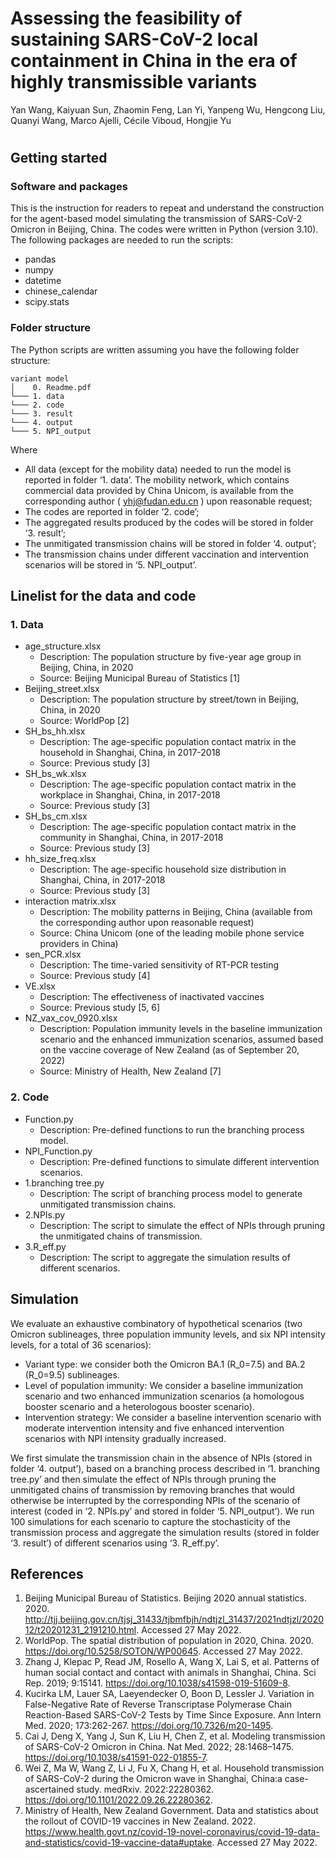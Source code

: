 # Assessing the feasibility of sustaining SARS-CoV-2 local containment in China in the era of highly transmissible variants 
Yan Wang, Kaiyuan Sun, Zhaomin Feng, Lan Yi, Yanpeng Wu, Hengcong Liu, Quanyi Wang, Marco Ajelli, Cécile Viboud, Hongjie Yu
# 

## Getting started
### Software and packages
This is the instruction for readers to repeat and understand the construction for the agent-based model simulating the transmission of SARS-CoV-2 Omicron in Beijing, China. The codes were written in Python (version 3.10). The following packages are needed to run the scripts:
* pandas
* numpy
* datetime
* chinese_calendar
* scipy.stats
### Folder structure
The Python scripts are written assuming you have the following folder structure:
```
variant model
│    0. Readme.pdf
└─── 1. data
└─── 2. code
└─── 3. result
└─── 4. output
└─── 5. NPI_output
```
Where
- All data (except for the mobility data) needed to run the model is reported in folder ‘1. data’. The mobility network, which contains commercial data provided by China Unicom, is available from the corresponding author ( yhj@fudan.edu.cn ) upon reasonable request;
- The codes are reported in folder ‘2. code’;
- The aggregated results produced by the codes will be stored in folder ‘3. result’;
- The unmitigated transmission chains will be stored in folder ‘4. output’;
- The transmission chains under different vaccination and intervention scenarios will be stored in ‘5. NPI_output’.
## Linelist for the data and code
### 1. Data

* age_structure.xlsx
  - Description: The population structure by five-year age group in Beijing, China, in 2020	
  - Source: Beijing Municipal Bureau of Statistics [1]
* Beijing_street.xlsx	
  - Description: The population structure by street/town in Beijing, China, in 2020	
  - Source: WorldPop [2]
* SH_bs_hh.xlsx	
  - Description: The age-specific population contact matrix in the household in Shanghai, China, in 2017-2018	
  - Source: Previous study [3]
* SH_bs_wk.xlsx	
  - Description: The age-specific population contact matrix in the workplace in Shanghai, China, in 2017-2018	
  - Source: Previous study [3]
* SH_bs_cm.xlsx	
  - Description: The age-specific population contact matrix in the community in Shanghai, China, in 2017-2018	
  - Source: Previous study [3]
* hh_size_freq.xlsx
  - Description: The age-specific household size distribution in Shanghai, China, in 2017-2018	
  - Source: Previous study [3]
* interaction matrix.xlsx
  - Description: The mobility patterns in Beijing, China (available from the corresponding author upon reasonable request)	
  - Source: China Unicom (one of the leading mobile phone service providers in China)
* sen_PCR.xlsx
  - Description: The time-varied sensitivity of RT-PCR testing	
  - Source: Previous study [4]
* VE.xlsx
  - Description: The effectiveness of inactivated vaccines	
  - Source: Previous study [5, 6]
* NZ_vax_cov_0920.xlsx
  - Description: Population immunity levels in the baseline immunization scenario and the enhanced immunization scenarios, assumed based on the vaccine coverage of New Zealand (as of September 20, 2022)	
  - Source: Ministry of Health, New Zealand [7]
 
### 2. Code

* Function.py	
  - Description: Pre-defined functions to run the branching process model.
* NPI_Function.py	
  - Description: Pre-defined functions to simulate different intervention scenarios.
* 1.branching tree.py
  - Description: The script of branching process model to generate unmitigated transmission chains.
* 2.NPIs.py
  - Description: The script to simulate the effect of NPIs through pruning the unmitigated chains of transmission. 
* 3.R_eff.py
  - Description: The script to aggregate the simulation results of different scenarios.

## Simulation
We evaluate an exhaustive combinatory of hypothetical scenarios (two Omicron sublineages, three population immunity levels, and six NPI intensity levels, for a total of 36 scenarios):
* Variant type: we consider both the Omicron BA.1 (R_0=7.5) and BA.2 (R_0=9.5) sublineages.
* Level of population immunity: We consider a baseline immunization scenario and two enhanced immunization scenarios (a homologous booster scenario and a heterologous booster scenario).
* Intervention strategy: We consider a baseline intervention scenario with moderate intervention intensity and five enhanced intervention scenarios with NPI intensity gradually increased.

We first simulate the transmission chain in the absence of NPIs (stored in folder ‘4. output’), based on a branching process described in ‘1. branching tree.py’ and then simulate the effect of NPIs through pruning the unmitigated chains of transmission by removing branches that would otherwise be interrupted by the corresponding NPIs of the scenario of interest (coded in ‘2. NPIs.py’ and stored in folder ‘5. NPI_output’). We run 100 simulations for each scenario to capture the stochasticity of the transmission process and aggregate the simulation results (stored in folder ‘3. result’) of different scenarios using ‘3. R_eff.py’.
 
## References
1.	Beijing Municipal Bureau of Statistics. Beijing 2020 annual statistics. 2020. http://tjj.beijing.gov.cn/tjsj_31433/tjbmfbjh/ndtjzl_31437/2021ndtjzl/202012/t20201231_2191210.html. Accessed 27 May 2022.
2.	WorldPop. The spatial distribution of population in 2020, China. 2020. https://doi.org/10.5258/SOTON/WP00645. Accessed 27 May 2022.
3.	Zhang J, Klepac P, Read JM, Rosello A, Wang X, Lai S, et al. Patterns of human social contact and contact with animals in Shanghai, China. Sci Rep. 2019; 9:15141. https://doi.org/10.1038/s41598-019-51609-8.
4.	Kucirka LM, Lauer SA, Laeyendecker O, Boon D, Lessler J. Variation in False-Negative Rate of Reverse Transcriptase Polymerase Chain Reaction-Based SARS-CoV-2 Tests by Time Since Exposure. Ann Intern Med. 2020; 173:262-267. https://doi.org/10.7326/m20-1495.
5.	Cai J, Deng X, Yang J, Sun K, Liu H, Chen Z, et al. Modeling transmission of SARS-CoV-2 Omicron in China. Nat Med. 2022; 28:1468–1475. https://doi.org/10.1038/s41591-022-01855-7.
6.	Wei Z, Ma W, Wang Z, Li J, Fu X, Chang H, et al. Household transmission of SARS-CoV-2 during the Omicron wave in Shanghai, China:a case-ascertained study. medRxiv. 2022:22280362. https://doi.org/10.1101/2022.09.26.22280362.
7.	Ministry of Health, New Zealand Government. Data and statistics about the rollout of COVID-19 vaccines in New Zealand.  2022. https://www.health.govt.nz/covid-19-novel-coronavirus/covid-19-data-and-statistics/covid-19-vaccine-data#uptake. Accessed 27 May 2022.
